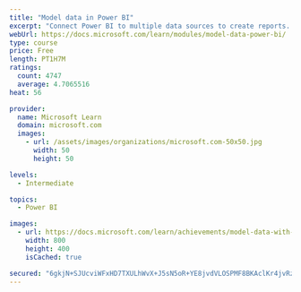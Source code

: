 ```yaml
---
title: "Model data in Power BI"
excerpt: "Connect Power BI to multiple data sources to create reports. Define the relationship between your data sources."
webUrl: https://docs.microsoft.com/learn/modules/model-data-power-bi/
type: course
price: Free
length: PT1H7M
ratings:
  count: 4747
  average: 4.7065516
heat: 56

provider:
  name: Microsoft Learn
  domain: microsoft.com
  images:
    - url: /assets/images/organizations/microsoft.com-50x50.jpg
      width: 50
      height: 50

levels:
  - Intermediate

topics:
  - Power BI

images:
  - url: https://docs.microsoft.com/learn/achievements/model-data-with-power-bi-desktop-social.png
    width: 800
    height: 400
    isCached: true

secured: "6gkjN+SJUcviWFxHD7TXULhWvX+J5sN5oR+YE8jvdVLOSPMF8BKAclKr4jvRzb6WxtMfoRCzV4+bJ5wnZ9Xc5YXc9nFI4Zpo0GOK7CjkQfb4btDc2OhbRKG0bdRQkdtrRrpY6a6VlvT9Ge/J843MotVqRdLlG+VVA4kgLkWUHkh5EHZ7tAfyiHFjkgCAlZZUqU3J7TkaZpD/EmOfhxUi04OEAoVP6yqZePKIIfBdv+6AOiAVUH+kHRDBNzrl7fj/TRfnvno8QBj01TnexF9uGiTt/89dbqywQ2onFKs8NXSLiODrugA6xqxLxG3kDWAOfe1UJ703SfHcmH28uPaJWZWMEZuokThbgN0fEoY56EEVm+Ak4L0p2aysfKnysLtW4/upBlizYobY9XKxddbiR62WR+yQebaIvSKYKu/BR70=;unf6oiPuamBOSLjII88rBQ=="
---
```


